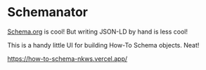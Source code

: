 # Schemanator

[Schema.org](https://schema.org/) is cool! But writing JSON-LD by hand is less cool!

This is a handy little UI for building How-To Schema objects. Neat!

https://how-to-schema-nkws.vercel.app/